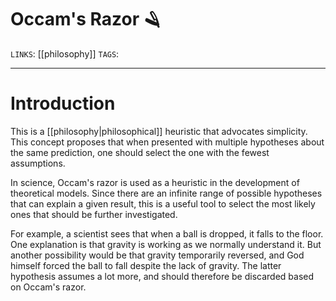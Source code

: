 # Occam's Razor 🪒
`LINKS`: [[philosophy]]
`TAGS`: 

---
# Introduction
This is a [[philosophy|philosophical]] heuristic that advocates simplicity. This concept proposes that when presented with multiple hypotheses about the same prediction, one should select the one with the fewest assumptions. 

In science, Occam's razor is used as a heuristic in the development of theoretical models. Since there are an infinite range of possible hypotheses that can explain a given result, this is a useful tool to select the most likely ones that should be further investigated.

For example, a scientist sees that when a ball is dropped, it falls to the floor. One explanation is that gravity is working as we normally understand it. But another possibility would be that gravity temporarily reversed, and God himself forced the ball to fall despite the lack of gravity. The latter hypothesis assumes a lot more, and should therefore be discarded based on Occam's razor. 